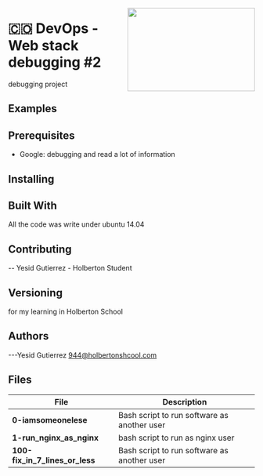 <p>
<img width="260" height="170" src="https://davidjohncoleman.com/wp-djc/wp-content/uploads/2017/06/HBTN-Borderless-CMYK-Logo-Vertical-Color-Black@1200ppi-300x236.png" align="right" >
</p>





# :colombia: DevOps  - Web stack debugging #2                                   
debugging project
## Examples
## Prerequisites
- Google: debugging and read a lot of information
## Installing
## Built With
All the code was write under ubuntu 14.04                                 
## Contributing
-- Yesid Gutierrez - Holberton Student                                          
## Versioning
for my learning in Holberton School
## Authors
---Yesid Gutierrez  944@holbertonshcool.com                                    
                                                                               
## Files

|             File               |             Description                  |
|--------------------------------| ---------------------------------------- |
|**0-iamsomeonelese**|Bash script to run software as another user|
|**1-run_nginx_as_nginx**|bash script to run as nginx user|
|**100-fix_in_7_lines_or_less**| Bash script to run software as another user|